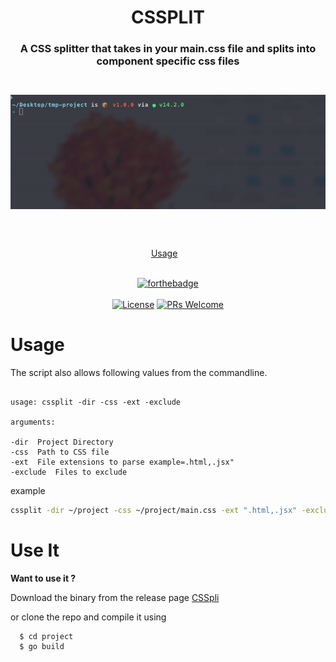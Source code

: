 <h1 align="center">CSSPLIT</h1>
<h3 align="center">A CSS splitter that takes in your main.css file and splits into component specific css files</h3>

<div align="center" style="padding-top: 2em !important; padding-bottom: 2em; !important">
    <img src=".assets/cssplit.gif"/>
</div>

<div align="center">
<br/>

<a href="#usage">Usage</a>&nbsp;&nbsp;&nbsp;
<br/><br/>

[![forthebadge](https://forthebadge.com/images/badges/made-with-go.svg)](https://forthebadge.com)<br/><br/>
[![License](https://img.shields.io/badge/License-MIT-pink.svg?style=for-the-badge)](LICENSE) [![PRs Welcome](https://img.shields.io/badge/PRs-welcome-purple.svg?style=for-the-badge)](http://makeapullrequest.com)

</div>

# Usage

The script also allows following values from the commandline.

```console

usage: cssplit -dir -css -ext -exclude

arguments:

-dir  Project Directory
-css  Path to CSS file
-ext  File extensions to parse example=.html,.jsx"
-exclude  Files to exclude

```

example

```bash
cssplit -dir ~/project -css ~/project/main.css -ext ".html,.jsx" -exclude "utils,lib"

```

# Use It

**Want to use it ?**

Download the binary from the release page
[CSSpli](https://github.com/royalbhati/CSSplit/releases/tag/v1.0)

or clone the repo and compile it using

```console
  $ cd project
  $ go build
```
